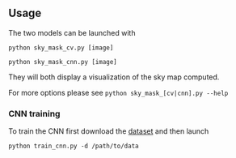 ## Usage

The two models can be launched with

`python sky_mask_cv.py [image]`

`python sky_mask_cnn.py [image]`

They will both display a visualization of the sky map computed.

For more options please see `python sky_mask_[cv|cnn].py --help`

### CNN training

To train the CNN first download the [dataset](https://www.ime.usp.br/~eduardob/datasets/sky/) and then launch

`python train_cnn.py -d /path/to/data`